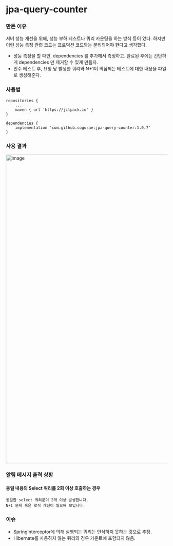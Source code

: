 # jpa-query-counter

### 만든 이유

서버 성능 개선을 위해, 성능 부하 테스트나 쿼리 카운팅을 하는 방식 등이 있다.
하지만 이런 성능 측정 관련 코드는 프로덕션 코드와는 분리되어야 한다고 생각했다.

- 성능 측정을 할 때만, dependencies 를 추가해서 측정하고. 완료된 후에는 간단하게 dependencies 만 제거할 수 있게 만들자.
- 인수 테스트 후, 요청 당 발생한 쿼리와 N+1이 의심되는 테스트에 대한 내용을 파일로 생성해준다.

### 사용법

```
repositories {
    ...
    maven { url 'https://jitpack.io' }
}

dependencies {
    implementation 'com.github.sogorae:jpa-query-counter:1.0.7'
}
```

### 사용 결과
<img width="962" alt="image" src="https://user-images.githubusercontent.com/48307960/191501803-fc20b73b-27b4-41a3-8cf2-3657f5392cff.png">

### 알림 메시지 출력 상황
#### 동일 내용의 Select 쿼리를 2회 이상 호출하는 경우
```
동일한 select 쿼리문이 2개 이상 발생합니다.
N+1 문제 혹은 로직 개선이 필요해 보입니다.
```
### 이슈
- SpringInterceptor에 의해 실행되는 쿼리는 인식하지 못하는 것으로 추정.
- Hibernate를 사용하지 않는 쿼리의 경우 카운트에 포함되지 않음.
